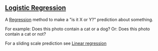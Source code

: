## [Logistic Regression](#logistic-regression)

A [Regression](#regression) method to make a "is it X or Y?" prediction about something.

For example: Does this photo contain a cat or a dog? Or: Does this photo contain a cat or not?

For a sliding scale prediction see [Linear regression](#linear-regression)